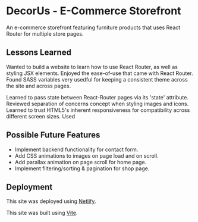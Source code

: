 # DecorUs - E-Commerce Storefront

An e-commerce storefront featuring furniture products that uses React Router for multiple store pages.

## Lessons Learned

Wanted to build a website to learn how to use React Router, as well as styling JSX elements. Enjoyed the ease-of-use that came with React Router. Found SASS variables very usedful for keeping a consistent theme across the site and across pages.

Learned to pass state between React-Router pages via its 'state' attribute. Reviewed separation of concerns concept when styling images and icons. Learned to trust HTML5's inherent responsiveness for compatibility across different screen sizes. Used

## Possible Future Features

- Implement backend functionality for contact form.
- Add CSS animations to images on page load and on scroll.
- Add parallax animation on page scroll for home page.
- Implement filtering/sorting & pagination for shop page.

## Deployment

This site was deployed using [Netlify](https://www.netlify.com/).

This site was built using [Vite](https://vitejs.dev/).
